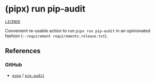 # (pipx) run pip-audit

[`LICENSE`](./LICENSE)

Convenient re-usable action to run `pipx run pip-audit` in an opinionated fashion (`--requirement requirements.release.txt`).

## References

### GitHub

- [`pypa`](https://github.com/pypa) / [`pip-audit`](https://github.com/pypa/pip-audit)
